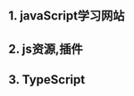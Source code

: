 <!--
 * @Author: zhangkaipeng
 * @LastEditTime: 2022-12-02 16:30:46
 * @LastEditors: 章凯鹏
 * @Description:
-->

## 1. javaScript学习网站
<script setup>
    import { jsNavs,jsResource } from './navs/javaScript'
    import { typeScript } from './navs/typeScript'
</script>

<CardList :cardList="jsNavs"/>

## 2. js资源,插件
<CardList :cardList="jsResource"/>

## 3. TypeScript
<CardList :cardList="typeScript"/>

